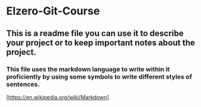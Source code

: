 # Elzero-Git-Course
## This is a readme file you can use it to describe your project or to keep important notes about the project.
### This file uses the markdown language to write within it proficiently by using some symbols to write different styles of sentences. 
[https://en.wikipedia.org/wiki/Markdown]
